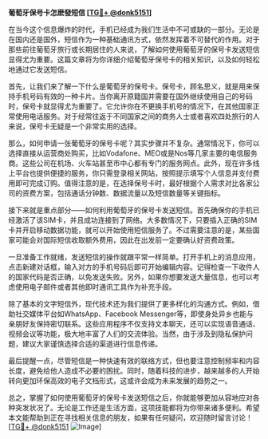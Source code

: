 **葡萄牙保号卡怎麽發短信 [[TG💪+ @donk5151](https://t.me/s/donk5151)]**

在当今这个信息爆炸的时代，手机已经成为我们生活中不可或缺的一部分。无论是在国内还是国外，短信作为一种基础通讯方式，依然发挥着不可替代的作用。对于那些前往葡萄牙旅行或长期居住的人来说，了解如何使用葡萄牙的保号卡发送短信显得尤为重要。这篇文章将为你详细介绍葡萄牙保号卡的相关知识，以及如何轻松地通过它发送短信。

首先，让我们来了解一下什么是葡萄牙的保号卡。保号卡，顾名思义，就是用来保持手机号码有效的一种卡片。当你离开原籍国并需要在国外继续使用自己的号码时，保号卡就显得尤为重要了。它允许你在不更换手机号的情况下，在其他国家正常使用电话服务。对于经常往返于不同国家之间的商务人士或者喜欢四处旅行的人来说，保号卡无疑是一个非常实用的选择。

那么，如何申请一张葡萄牙的保号卡呢？其实步骤并不复杂。通常情况下，你可以选择直接从运营商处购买，比如Vodafone、MEO或是Nos等几家主要的电信服务商。这些公司在机场、火车站甚至市中心都有专门的服务网点。此外，现在许多线上平台也提供便捷的服务，你只需登录相关网站，按照提示填写个人信息并支付费用即可完成订购。值得注意的是，在选择保号卡时，最好根据个人需求对比各家公司的资费方案，包括通话分钟数、数据流量以及短信数量等关键指标。

接下来就是重点部分——如何利用葡萄牙的保号卡发送短信。首先确保你的手机已经激活了该SIM卡，并且成功连接到了网络。大多数情况下，只要插入正确的SIM卡并开启移动数据功能，就可以开始使用短信服务了。不过需要注意的是，某些国家可能会对国际短信收取额外费用，因此在出发前一定要确认好资费政策。

一旦准备工作就绪，发送短信的操作就跟平常一样简单。打开手机上的消息应用，点击新建对话框，输入对方的手机号码后即可开始编辑内容。记得检查一下收件人的国家代码是否正确，以免发送失败。另外，如果你想要发送大量信息，也可以考虑使用电子邮件或者其他即时通讯工具作为补充手段。

除了基本的文字短信外，现代技术还为我们提供了更多样化的沟通方式。例如，借助社交媒体平台如WhatsApp、Facebook Messenger等，即使身处异乡也能与亲朋好友保持密切联系。这些应用程序不仅支持文本聊天，还可以实现语音通话、视频会议等功能，极大地丰富了人们的交流体验。当然，由于涉及到隐私保护问题，建议大家谨慎选择合适的渠道进行信息传递。

最后提醒一点，尽管短信是一种快速有效的联络方式，但也要注意控制频率和内容长度，避免给他人造成不必要的困扰。同时，随着科技的进步，越来越多的人开始转向更加环保高效的电子文档形式，这或许会成为未来发展的趋势之一。

总之，掌握了如何使用葡萄牙的保号卡发送短信之后，你就能够更加从容地应对各种突发状况了。无论是工作还是生活方面，这项技能都将为你带来诸多便利。希望本文能帮助到正在寻找相关信息的朋友，如果有任何疑问，欢迎随时留言讨论！[[TG💪+ @donk5151](https://t.me/s/donk5151) ![Image](https://i.postimg.cc/rwNCRYN7/Snipaste-2025-04-30-17-27-05.png)]